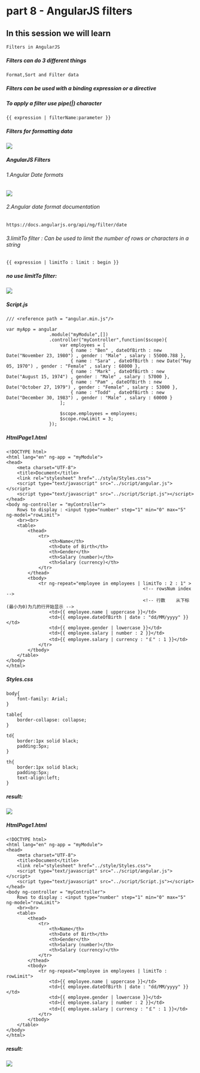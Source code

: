 # part 8 - AngularJS filters

## In this session we will learn

    Filters in AngularJS

##### Filters can do 3 different things
    Format,Sort and Filter data

##### Filters can be used with a binding expression or a directive
    
##### To apply a filter use pipe(|) character
    {{ expression | filterName:parameter }}

##### Filters for formatting data
![](../img/filters.png)

##### AngularJS Filters

######    1.Angular Date formats
![](../img/AngularDateFormats.png)

######    2.Angular date format documentation
    https://docs.angularjs.org/api/ng/filter/date

######    3.limitTo filter : Can be used to limit the number of rows or characters in a string
    {{ expression | limitTo : limit : begin }}

##### no use limitTo filter:
![](../img/no_limitToFilter.png)

#####    Script.js
    /// <reference path = "angular.min.js"/>

    var myApp = angular
                    .module("myModule",[])
                    .controller("myController",function($scope){
                        var employees = [
                            { name : "Ben" , dateOfBirth : new Date("November 23, 1980") , gender : "Male" , salary : 55000.788 },
                            { name : "Sara" , dateOfBirth : new Date("May 05, 1970") , gender : "Female" , salary : 68000 },
                            { name : "Mark" , dateOfBirth : new Date("August 15, 1974") , gender : "Male" , salary : 57000 },
                            { name : "Pam" , dateOfBirth : new Date("October 27, 1979") , gender : "Female" , salary : 53000 },
                            { name : "Todd" , dateOfBirth : new Date("December 30, 1983") , gender : "Male" , salary : 60000 }
                        ];
                    
                        $scope.employees = employees;
                        $scope.rowLimit = 3;
                    });

#####    HtmlPage1.html
    <!DOCTYPE html>
    <html lang="en" ng-app = "myModule">
    <head>
        <meta charset="UTF-8">
        <title>Document</title>
        <link rel="stylesheet" href="../style/Styles.css">
        <script type="text/javascript" src="../script/angular.js"></script>
        <script type="text/javascript" src="../script/Script.js"></script>
    </head>
    <body ng-controller = "myController">
        Rows to display : <input type="number" step="1" min="0" max="5" ng-model="rowLimit">
        <br><br>
        <table>
            <thead>
                <tr>
                    <th>Name</th>
                    <th>Date of Birth</th>
                    <th>Gender</th>
                    <th>Salary (number)</th>
                    <th>Salary (currency)</th>
                </tr>
            </thead>
            <tbody>
                <tr ng-repeat="employee in employees | limitTo : 2 : 1" >
                                                       <!-- rowsNum index -->
                                                       <!-- 行数    从下标(最小为0)为几的行开始显示 -->
                    <td>{{ employee.name | uppercase }}</td>
                    <td>{{ employee.dateOfBirth | date : "dd/MM/yyyy" }}</td>
                    <td>{{ employee.gender | lowercase }}</td>
                    <td>{{ employee.salary | number : 2 }}</td>
                    <td>{{ employee.salary | currency : "￡" : 1 }}</td>
                </tr>
            </tbody>
        </table>
    </body>
    </html>

#####    Styles.css
    body{
        font-family: Arial;
    }

    table{
        border-collapse: collapse;
    }

    td{
        border:1px solid black;
        padding:5px;
    }

    th{
        border:1px solid black;
        padding:5px;
        text-align:left;
    }

#####   result: 
![](../img/limitToFilter.png)

#####    HtmlPage1.html
    <!DOCTYPE html>
    <html lang="en" ng-app = "myModule">
    <head>
        <meta charset="UTF-8">
        <title>Document</title>
        <link rel="stylesheet" href="../style/Styles.css">
        <script type="text/javascript" src="../script/angular.js"></script>
        <script type="text/javascript" src="../script/Script.js"></script>
    </head>
    <body ng-controller = "myController">
        Rows to display : <input type="number" step="1" min="0" max="5" ng-model="rowLimit">
        <br><br>
        <table>
            <thead>
                <tr>
                    <th>Name</th>
                    <th>Date of Birth</th>
                    <th>Gender</th>
                    <th>Salary (number)</th>
                    <th>Salary (currency)</th>
                </tr>
            </thead>
            <tbody>
                <tr ng-repeat="employee in employees | limitTo : rowLimit">
                    <td>{{ employee.name | uppercase }}</td>
                    <td>{{ employee.dateOfBirth | date : "dd/MM/yyyy" }}</td>
                    <td>{{ employee.gender | lowercase }}</td>
                    <td>{{ employee.salary | number : 2 }}</td>
                    <td>{{ employee.salary | currency : "￡" : 1 }}</td>
                </tr>
            </tbody>
        </table>
    </body>
    </html>

#####   result: 
![](../img/limitToFilter2.png)